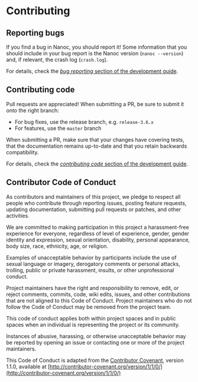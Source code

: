 Contributing
============

Reporting bugs
--------------

If you find a bug in Nanoc, you should report it! Some information that you should include in your bug report is the Nanoc version (`nanoc --version`) and, if relevant, the crash log (`crash.log`).

For details, check the [*bug reporting* section of the development guide](http://nanoc.ws/development/#reporting-bugs).

Contributing code
-----------------

Pull requests are appreciated! When submitting a PR, be sure to submit it onto the right branch:

* For bug fixes, use the release branch, e.g. `release-3.6.x`
* For features, use the `master` branch

When submitting a PR, make sure that your changes have covering tests, that the documentation remains up-to-date and that you retain backwards compatibility.

For details, check the [*contributing code* section of the development guide](http://nanoc.ws/development/#contributing-code).

Contributor Code of Conduct
---------------------------

As contributors and maintainers of this project, we pledge to respect all people who contribute through reporting issues, posting feature requests, updating documentation, submitting pull requests or patches, and other activities.

We are committed to making participation in this project a harassment-free experience for everyone, regardless of level of experience, gender, gender identity and expression, sexual orientation, disability, personal appearance, body size, race, ethnicity, age, or religion.

Examples of unacceptable behavior by participants include the use of sexual language or imagery, derogatory comments or personal attacks, trolling, public or private harassment, insults, or other unprofessional conduct.

Project maintainers have the right and responsibility to remove, edit, or reject comments, commits, code, wiki edits, issues, and other contributions that are not aligned to this Code of Conduct. Project maintainers who do not follow the Code of Conduct may be removed from the project team.

This code of conduct applies both within project spaces and in public spaces when an individual is representing the project or its community.

Instances of abusive, harassing, or otherwise unacceptable behavior may be reported by opening an issue or contacting one or more of the project maintainers.

This Code of Conduct is adapted from the [Contributor Covenant](http://contributor-covenant.org), version 1.1.0, available at [http://contributor-covenant.org/version/1/1/0/](http://contributor-covenant.org/version/1/1/0/)
